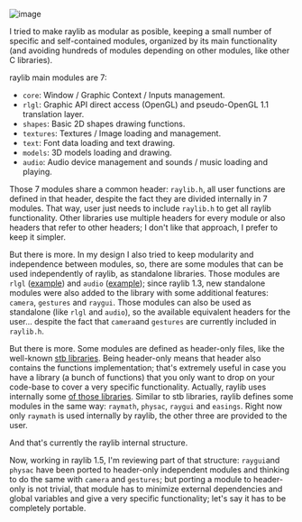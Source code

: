 ![image](https://cloud.githubusercontent.com/assets/5766837/15992278/62292086-30c9-11e6-8761-369c2f1010d9.png)

I tried to make raylib as modular as posible, keeping a small number of specific and self-contained modules, organized by its main functionality (and avoiding hundreds of modules depending on other modules, like other C libraries).

raylib main modules are 7: 
 - `core`: Window / Graphic Context / Inputs management.
 - `rlgl`: Graphic API direct access (OpenGL) and pseudo-OpenGL 1.1 translation layer.
 - `shapes`: Basic 2D shapes drawing functions.
 - `textures`: Textures / Image loading and management.
 - `text`: Font data loading and text drawing.
 - `models`: 3D models loading and drawing.
 - `audio`: Audio device management and sounds / music loading and playing.

Those 7 modules share a common header: `raylib.h`, all user functions are defined in that header, despite the fact they are divided internally in 7 modules. That way, user just needs to include `raylib.h` to get all raylib functionality. Other libraries use multiple headers for every module or also headers that refer to other headers; I don't like that approach, I prefer to keep it simpler.

But there is more. In my design I also tried to keep modularity and independence between modules, so, there are some modules that can be used independently of raylib, as standalone libraries. Those modules are `rlgl` ([example](https://github.com/raysan5/raylib/blob/develop/examples/rlgl_standalone.c)) and `audio` ([example](https://github.com/raysan5/raylib/wiki/blob/develop/examples/audio_standalone.c)); since raylib 1.3, new standalone modules were also added to the library with some additional features: `camera`, `gestures` and `raygui`. Those modules can also be used as standalone (like `rlgl` and `audio`), so the available equivalent headers for the user... despite the fact that `camera`and `gestures` are currently included in `raylib.h`.

But there is more. Some modules are defined as header-only files, like the well-known [stb libraries](https://github.com/nothings/stb). Being header-only means that header also contains the functions implementation; that's extremely useful in case you have a library (a bunch of functions) that you only want to drop on your code-base to cover a very specific functionality. Actually, raylib uses internally some [of those libraries](https://github.com/raysan5/raylib/tree/develop/src/external). Similar to stb libraries, raylib defines some modules in the same way: `raymath`, `physac`, `raygui` and `easings`. Right now only `raymath` is used internally by raylib, the other three are provided to the user.
 
And that's currently the raylib internal structure.

Now, working in raylib 1.5, I'm reviewing part of that structure: `raygui`and `physac` have been ported to header-only independent modules and thinking to do the same with `camera` and `gestures`; but porting a module to header-only is not trivial, that module has to minimize external dependencies and global variables and give a very specific functionality; let's say it has to be completely portable.
